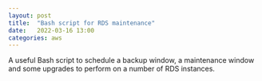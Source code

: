 ```yaml
---
layout: post
title:  "Bash script for RDS maintenance"
date:   2022-03-16 13:00
categories: aws
---
```


A useful Bash script to schedule a backup window, a maintenance window and some upgrades to perform on a number of RDS instances.

<script src="https://gist.github.com/gordonmurray/c9a4e8c473c4e98e44b2b255c6e058b1.js"></script>